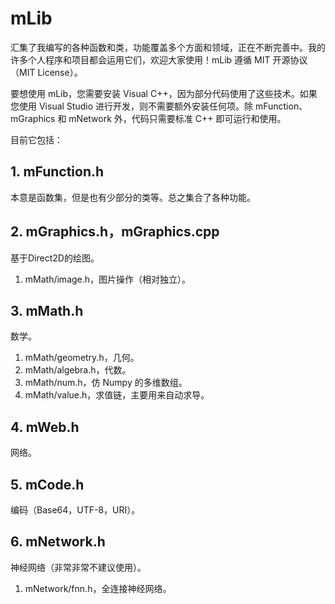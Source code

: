 # mLib
汇集了我编写的各种函数和类，功能覆盖多个方面和领域，正在不断完善中。我的许多个人程序和项目都会运用它们，欢迎大家使用！mLib 遵循 MIT 开源协议（MIT License）。

要想使用 mLib，您需要安装 Visual C++，因为部分代码使用了这些技术。如果您使用 Visual Studio 进行开发，则不需要额外安装任何项。除 mFunction、mGraphics 和 mNetwork 外，代码只需要标准 C++ 即可运行和使用。

目前它包括：
## 1. mFunction.h
本意是函数集，但是也有少部分的类等。总之集合了各种功能。
## 2. mGraphics.h，mGraphics.cpp
基于Direct2D的绘图。
1. mMath/image.h，图片操作（相对独立）。
## 3. mMath.h
数学。
1. mMath/geometry.h，几何。
2. mMath/algebra.h，代数。
3. mMath/num.h，仿 Numpy 的多维数组。
4. mMath/value.h，求值链，主要用来自动求导。
## 4. mWeb.h
网络。
## 5. mCode.h
编码（Base64，UTF-8，URI）。
## 6. mNetwork.h
神经网络（非常非常不建议使用）。
1. mNetwork/fnn.h，全连接神经网络。
